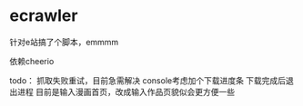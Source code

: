 # ecrawler
针对e站搞了个脚本，emmmm

依赖cheerio

todo：
抓取失败重试，目前急需解决
console考虑加个下载进度条
下载完成后退出进程
目前是输入漫画首页，改成输入作品页貌似会更方便一些

